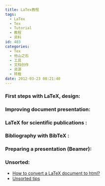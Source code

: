 ```yaml
---
title: LaTex教程
tags:
  - LaTex
  - Tex
  - Tutorial
  - 教程
  - 资料
id: 483
categories:
  - Tex
  - 他山之石
  - 工具
  - 文档创作
  - 资源
  - 转载
date: 2012-03-23 08:21:40
---
```


### First steps with LaTeX, design:

### Improving document presentation:

### LaTeX for scientific publications :

### Bibliography with BibTeX :

### Preparing a presentation (Beamer):

### Unsorted:

*   [How to convert a LaTeX document to html?](http://www.rennes.enst-bretagne.fr/%7Egbertran/pages/tutorials_latex.html#sujet3)
*   [Unsorted tips](http://www.rennes.enst-bretagne.fr/%7Egbertran/pages/tutorials_latex.html#sujet11)